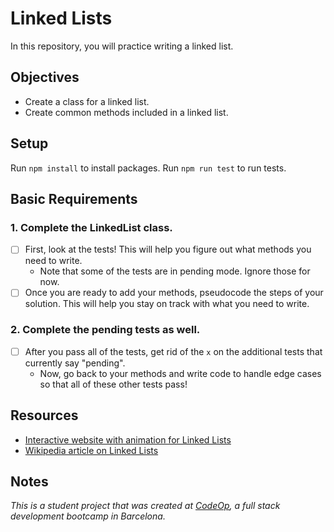 # Linked Lists

In this repository, you will practice writing a linked list.

## Objectives

- Create a class for a linked list.
- Create common methods included in a linked list.

## Setup

Run `npm install` to install packages.
Run `npm run test` to run tests.

## Basic Requirements

### 1. Complete the LinkedList class.

- [ ] First, look at the tests! This will help you
      figure out what methods you need to write.
  - Note that some of the tests are in pending
    mode. Ignore those for now.
- [ ] Once you are ready to add your methods, pseudocode
      the steps of your solution. This will help you stay on
      track with what you need to write.

### 2. Complete the pending tests as well.

- [ ] After you pass all of the tests, get rid of the `x` on the
      additional tests that currently say "pending".
  - Now, go back to your methods and write code to handle
    edge cases so that all of these other tests pass!

## Resources

- [Interactive website with animation for Linked Lists](https://yongdanielliang.github.io/animation/web/LinkedList.html)
- [Wikipedia article on Linked Lists](https://en.wikipedia.org/wiki/Linked_list)

## Notes

_This is a student project that was created at [CodeOp](http://CodeOp.tech), a full stack development bootcamp in Barcelona._
